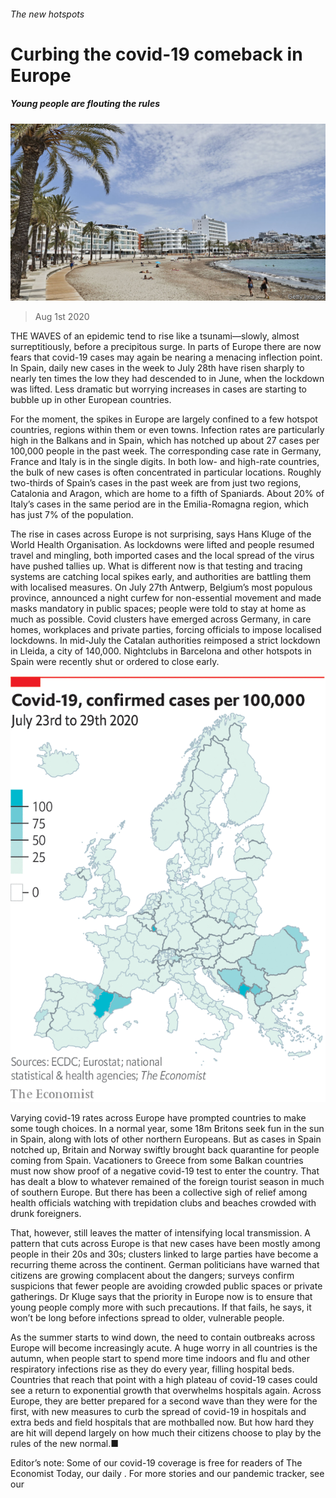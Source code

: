 ###### The new hotspots

# Curbing the covid-19 comeback in Europe 

##### Young people are flouting the rules 

![image](images/20200801_EUP501.jpg) 

> Aug 1st 2020 

THE WAVES of an epidemic tend to rise like a tsunami—slowly, almost surreptitiously, before a precipitous surge. In parts of Europe there are now fears that covid-19 cases may again be nearing a menacing inflection point. In Spain, daily new cases in the week to July 28th have risen sharply to nearly ten times the low they had descended to in June, when the lockdown was lifted. Less dramatic but worrying increases in cases are starting to bubble up in other European countries.

For the moment, the spikes in Europe are largely confined to a few hotspot countries, regions within them or even towns. Infection rates are particularly high in the Balkans and in Spain, which has notched up about 27 cases per 100,000 people in the past week. The corresponding case rate in Germany, France and Italy is in the single digits. In both low- and high-rate countries, the bulk of new cases is often concentrated in particular locations. Roughly two-thirds of Spain’s cases in the past week are from just two regions, Catalonia and Aragon, which are home to a fifth of Spaniards. About 20% of Italy’s cases in the same period are in the Emilia-Romagna region, which has just 7% of the population.


The rise in cases across Europe is not surprising, says Hans Kluge of the World Health Organisation. As lockdowns were lifted and people resumed travel and mingling, both imported cases and the local spread of the virus have pushed tallies up. What is different now is that testing and tracing systems are catching local spikes early, and authorities are battling them with localised measures. On July 27th Antwerp, Belgium’s most populous province, announced a night curfew for non-essential movement and made masks mandatory in public spaces; people were told to stay at home as much as possible. Covid clusters have emerged across Germany, in care homes, workplaces and private parties, forcing officials to impose localised lockdowns. In mid-July the Catalan authorities reimposed a strict lockdown in Lleida, a city of 140,000. Nightclubs in Barcelona and other hotspots in Spain were recently shut or ordered to close early.

![image](images/20200801_EUM937.png) 


Varying covid-19 rates across Europe have prompted countries to make some tough choices. In a normal year, some 18m Britons seek fun in the sun in Spain, along with lots of other northern Europeans. But as cases in Spain notched up, Britain and Norway swiftly brought back quarantine for people coming from Spain. Vacationers to Greece from some Balkan countries must now show proof of a negative covid-19 test to enter the country. That has dealt a blow to whatever remained of the foreign tourist season in much of southern Europe. But there has been a collective sigh of relief among health officials watching with trepidation clubs and beaches crowded with drunk foreigners.

That, however, still leaves the matter of intensifying local transmission. A pattern that cuts across Europe is that new cases have been mostly among people in their 20s and 30s; clusters linked to large parties have become a recurring theme across the continent. German politicians have warned that citizens are growing complacent about the dangers; surveys confirm suspicions that fewer people are avoiding crowded public spaces or private gatherings. Dr Kluge says that the priority in Europe now is to ensure that young people comply more with such precautions. If that fails, he says, it won’t be long before infections spread to older, vulnerable people.

As the summer starts to wind down, the need to contain outbreaks across Europe will become increasingly acute. A huge worry in all countries is the autumn, when people start to spend more time indoors and flu and other respiratory infections rise as they do every year, filling hospital beds. Countries that reach that point with a high plateau of covid-19 cases could see a return to exponential growth that overwhelms hospitals again. Across Europe, they are better prepared for a second wave than they were for the first, with new measures to curb the spread of covid-19 in hospitals and extra beds and field hospitals that are mothballed now. But how hard they are hit will depend largely on how much their citizens choose to play by the rules of the new normal.■

Editor’s note: Some of our covid-19 coverage is free for readers of The Economist Today, our daily . For more stories and our pandemic tracker, see our 

